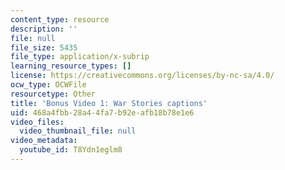 ```yaml
---
content_type: resource
description: ''
file: null
file_size: 5435
file_type: application/x-subrip
learning_resource_types: []
license: https://creativecommons.org/licenses/by-nc-sa/4.0/
ocw_type: OCWFile
resourcetype: Other
title: 'Bonus Video 1: War Stories captions'
uid: 468a4fbb-28a4-4fa7-b92e-afb18b78e1e6
video_files:
  video_thumbnail_file: null
video_metadata:
  youtube_id: T8Ydn1eglm8
---
```

